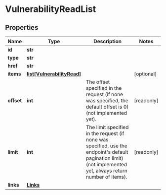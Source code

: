 # VulnerabilityReadList

## Properties
| Name | Type | Description | Notes |
| ------------ | ------------- | ------------- | ------------- |
| **id** | **str** |  |  |
| **type** | **str** |  |  |
| **href** | **str** |  |  |
| **items** | [**list[VulnerabilityRead]**](VulnerabilityRead.md) |  | [optional]  |
| **offset** | **int** | The offset specified in the request (if none was specified, the default offset is 0) (not implemented yet).  | [readonly]  |
| **limit** | **int** | The limit specified in the request (if none was specified, use the endpoint&#39;s default pagination limit) (not implemented yet, always return number of items).  | [readonly]  |
| **links** | [**Links**](Links.md) |  |  |


